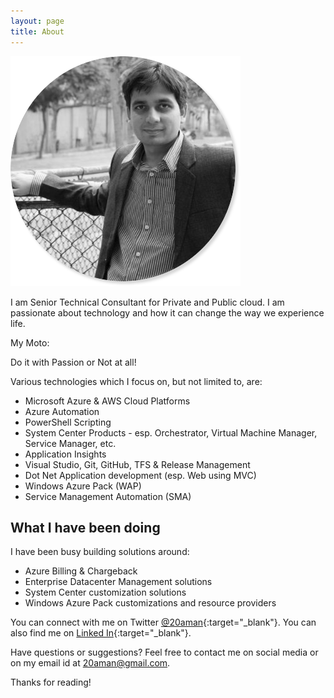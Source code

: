 ```yaml
---
layout: page
title: About
---
```

![This was taken during fall 2015.](/assets/AmanSharma.png)

I am Senior Technical Consultant for Private and Public cloud. I am passionate about technology and how it can change the way we experience life. 

My Moto:
<p class="message">
  Do it with Passion or Not at all!
</p>

Various technologies which I focus on, but not limited to, are:

* Microsoft Azure & AWS Cloud Platforms
* Azure Automation
* PowerShell Scripting
* System Center Products - esp. Orchestrator, Virtual Machine Manager, Service Manager, etc.
* Application Insights
* Visual Studio, Git, GitHub, TFS & Release Management
* Dot Net Application development (esp. Web using MVC)
* Windows Azure Pack (WAP)
* Service Management Automation (SMA)


## What I have been doing

I have been busy building solutions around:

* Azure Billing & Chargeback
* Enterprise Datacenter Management solutions
* System Center customization solutions
* Windows Azure Pack customizations and resource providers

You can connect with me on Twitter [@20aman](https://twitter.com/20aman){:target="_blank"}. You can also find me on [Linked In](https://www.linkedin.com/in/20aman){:target="_blank"}.

Have questions or suggestions? Feel free to contact me on social media or on my email id at [20aman@gmail.com](mailto:20aman@gmail.com?subject=HarvestingClouds).

Thanks for reading!
